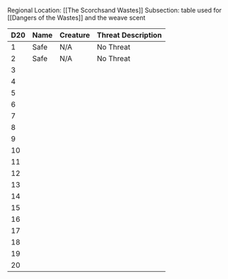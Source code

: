 Regional Location: [[The Scorchsand Wastes]]
Subsection: table used for [[Dangers of the Wastes]] and the weave scent

| D20 | Name | Creature | Threat Description |
| --- | ---- | -------- | ------------------ |
| 1   | Safe | N/A      | No Threat          |
| 2   | Safe | N/A      | No Threat          |
| 3   |      |          |                    |
| 4   |      |          |                    |
| 5   |      |          |                    |
| 6   |      |          |                    |
| 7   |      |          |                    |
| 8   |      |          |                    |
| 9   |      |          |                    |
| 10  |      |          |                    |
| 11  |      |          |                    |
| 12  |      |          |                    |
| 13  |      |          |                    |
| 14  |      |          |                    |
| 15  |      |          |                    |
| 16  |      |          |                    |
| 17  |      |          |                    |
| 18  |      |          |                    |
| 19  |      |          |                    |
| 20  |      |          |                    |

